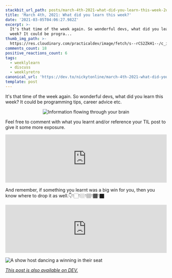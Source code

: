 ```yaml
---
stackbit_url_path: posts/march-4th-2021-what-did-you-learn-this-week-2oeb
title: 'March 4th, 2021: What did you learn this week?'
date: '2021-03-05T04:06:27.982Z'
excerpt: >-
  It's that time of the week again. So wonderful devs, what did you learn this
  week? It could be progra...
thumb_img_path: >-
  https://res.cloudinary.com/practicaldev/image/fetch/s--rCS2ZkH1--/c_imagga_scale,f_auto,fl_progressive,h_420,q_auto,w_1000/https://dev-to-uploads.s3.amazonaws.com/uploads/articles/zht12fwx83uh3gm3qfxs.jpeg
comments_count: 18
positive_reactions_count: 6
tags:
  - weeklylearn
  - discuss
  - weeklyretro
canonical_url: 'https://dev.to/nickytonline/march-4th-2021-what-did-you-learn-this-week-2oeb'
template: post
---
```

It's that time of the week again. So wonderful devs, what did you learn this week? It could be programming tips, career advice etc.

<center>

![Information flowing through your brain](https://media.giphy.com/media/qKltgF7Aw515K/giphy.gif)
</center>

Feel free to comment with what you learnt and/or reference your TIL post to give it some more exposure.


<iframe class="liquidTag" src="https://dev.to/embed/tag?args=todayilearned" style="border: 0; width: 100%;"></iframe>


And remember, if something you learnt was a big win for you, then you know where to drop it as well.👇👇🏻👇🏼👇🏽👇🏾👇🏿


<iframe class="liquidTag" src="https://dev.to/embed/link?args=https%3A%2F%2Fdev.to%2Fdevteam%2Fwhat-was-your-win-this-week-1bop" style="border: 0; width: 100%;"></iframe>


![A show host dancing a winning in their seat](https://media.giphy.com/media/l3q2Z6S6n38zjPswo/giphy.gif)



*[This post is also available on DEV.](https://dev.to/nickytonline/march-4th-2021-what-did-you-learn-this-week-2oeb)*


<script>
const parent = document.getElementsByTagName('head')[0];
const script = document.createElement('script');
script.type = 'text/javascript';
script.src = 'https://cdnjs.cloudflare.com/ajax/libs/iframe-resizer/4.1.1/iframeResizer.min.js';
script.charset = 'utf-8';
script.onload = function() {
    window.iFrameResize({}, '.liquidTag');
};
parent.appendChild(script);
</script>    
